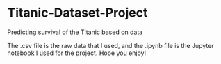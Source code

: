 # Titanic-Dataset-Project
Predicting survival of the Titanic based on data

The .csv file is the raw data that I used, and the .ipynb file is the Jupyter notebook I used for the project. Hope you enjoy!
